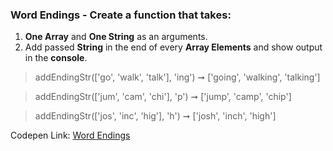 ### Word Endings - Create a function that takes: 

1. **One Array** and **One String** as an arguments. 
1. Add passed **String** in the end of every **Array Elements** and show output in the **console**.

> addEndingStr(['go', 'walk', 'talk'], 'ing') ➞ ['going', 'walking', 'talking']

> addEndingStr(['jum', 'cam', 'chi'], 'p') ➞ ['jump', 'camp', 'chip']

> addEndingStr(['jos', 'inc', 'hig'], 'h') ➞ ['josh', 'inch', 'high']

Codepen Link: [Word Endings](https://codepen.io/naveencoder/pen/BejgXv?editors=0012)
